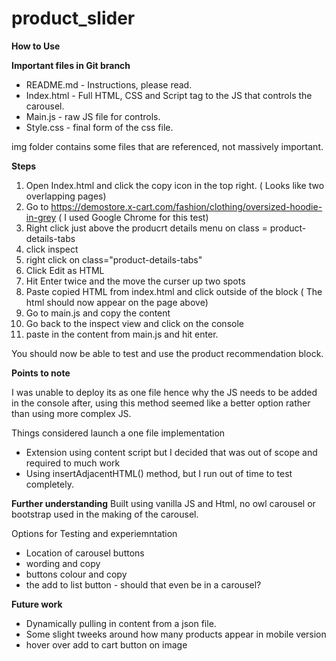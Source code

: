 # product_slider

**How to Use**

**Important files in  Git branch**

* README.md - Instructions, please read.
* Index.html -  Full HTML, CSS and Script tag to the JS that controls the carousel.
* Main.js - raw JS file for controls.
* Style.css - final form of the css file.

img folder contains some files that are referenced, not massively important.

**Steps**
1. Open Index.html and click the copy icon in the top right. ( Looks like two overlapping pages) 
2. Go to https://demostore.x-cart.com/fashion/clothing/oversized-hoodie-in-grey ( I used Google Chrome for this test)
3. Right click just above the producrt details menu on class = product-details-tabs
4. click inspect
5. right click on class="product-details-tabs"
6. Click Edit as HTML
7. Hit Enter twice and the move the curser up two spots
8. Paste copied HTML from index.html and click outside of the block ( The html should now appear on the page above)
9. Go to main.js and copy the content
10. Go back to the inspect view and click on the console
11. paste in the content from main.js and hit enter.

You should now be able to test and use the product recommendation block.

**Points to note**

I was unable to deploy its as one file hence why the JS needs to be added in the console after, using this method seemed like a better option rather than using more complex JS.

Things considered launch a one file implementation
* Extension using content script but I decided that was out of scope and required to much work
* Using insertAdjacentHTML() method, but I run out of time to test completely.


**Further understanding**
Built using vanilla JS and Html, no owl carousel or bootstrap used in the making of the carousel.

Options for Testing and experiemntation

* Location of carousel buttons
* wording and copy
* buttons colour and copy
* the add to list button - should that even be in a carousel?

**Future work**

* Dynamically pulling in content from a json file.
* Some slight tweeks around how many products appear in mobile version
* hover over add to cart button on image







